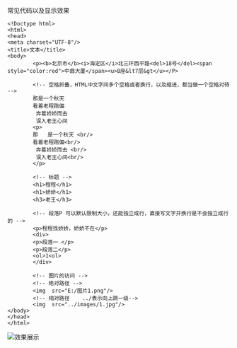 常见代码以及显示效果
```
<!Doctype html>
<html>
<head>
<meta charset="UTF-8"/>
<title>文本</title>
<body>
		<p><b>北京市</b><i>海定区</i>北三环西平路<del>18号</del><span style="color:red">中鼎大厦</span><u>B座&lt7层&gt</u></P>
		
		<!-- 空格折叠，HTML中文字间多个空格或者换行，以及缩进，都当做一个空格对待 -->
		那是一个秋天 
		看着老程跑偏
		 奔着娇娇而去 
		 误入老王心间
		<p>
		那   是一个秋天 <br/>
		看着老程跑偏<br/>
		 奔着娇娇而去 <br/>
		 误入老王心间<br/>
		</p>
		
		<!-- 标题 -->
		<h1>程程</h1>
		<h1>娇娇</h1>
		<h3>老王</h3>
		
		<!-- 段落P 可以默认限制大小，还能独立成行，直接写文字并换行是不会独立成行的 -->
		<p>程程找娇娇，娇娇不在</p>
		<div>
		<p>段落一 </p>
		<p>段落二</p>
		<ol>1<ol>
		</div>
		
		<!-- 图片的访问 -->
		<!-- 绝对路径 -->
		<img  src="E:/图片1.png"/>
		<!-- 相对路径    ../表示向上跳一级-->
		<img  src="../images/1.jpg"/>
</body>
</head>
</html>
```


![效果展示](http://upload-images.jianshu.io/upload_images/66256-4ef2452f7152c47f.png?imageMogr2/auto-orient/strip%7CimageView2/2/w/1240)
